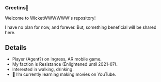 ### Greetins👋
Welcome to WicketWWWWWW's repository!

I have no plan for now, and forever.
But, something beneficial will be shared here.

## Details
- Player (Agent?) on Ingress, AR mobile game.
- My faction is Resistance (Enlightened until 2021-07).
- Interested in walking, drinking.
- 🌱 I’m currently learning making movies on YouTube.

